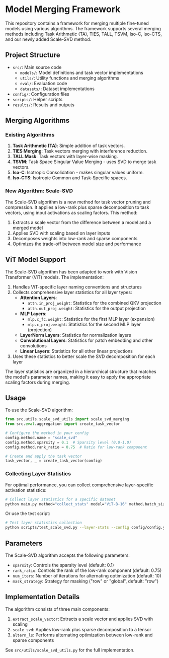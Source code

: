 # Model Merging Framework

This repository contains a framework for merging multiple fine-tuned models using various algorithms. The framework supports several merging methods including Task Arithmetic (TA), TIES, TALL, TSVM, Iso-C, Iso-CTS, and our newly added Scale-SVD method.

## Project Structure

- `src/`: Main source code
  - `models/`: Model definitions and task vector implementations
  - `utils/`: Utility functions and merging algorithms
  - `eval/`: Evaluation code
  - `datasets/`: Dataset implementations
- `config/`: Configuration files
- `scripts/`: Helper scripts
- `results/`: Results and outputs

## Merging Algorithms

### Existing Algorithms

1. **Task Arithmetic (TA)**: Simple addition of task vectors.
2. **TIES Merging**: Task vectors merging with interference reduction.
3. **TALL Mask**: Task vectors with layer-wise masking.
4. **TSVM**: Task Space Singular Value Merging - uses SVD to merge task vectors.
5. **Iso-C**: Isotropic Consolidation - makes singular values uniform.
6. **Iso-CTS**: Isotropic Common and Task-Specific spaces.

### New Algorithm: Scale-SVD

The Scale-SVD algorithm is a new method for task vector pruning and compression. It applies a low-rank plus sparse decomposition to task vectors, using input activations as scaling factors. This method:

1. Extracts a scale vector from the difference between a model and a merged model
2. Applies SVD with scaling based on layer inputs
3. Decomposes weights into low-rank and sparse components
4. Optimizes the trade-off between model size and performance

## ViT Model Support

The Scale-SVD algorithm has been adapted to work with Vision Transformer (ViT) models. The implementation:

1. Handles ViT-specific layer naming conventions and structures
2. Collects comprehensive layer statistics for all layer types:
   - **Attention Layers**: 
     - `attn.in_proj_weight`: Statistics for the combined QKV projection
     - `attn.out_proj.weight`: Statistics for the output projection
   - **MLP Layers**: 
     - `mlp.c_fc.weight`: Statistics for the first MLP layer (expansion)
     - `mlp.c_proj.weight`: Statistics for the second MLP layer (projection)
   - **LayerNorm Layers**: Statistics for normalization layers
   - **Convolutional Layers**: Statistics for patch embedding and other convolutions
   - **Linear Layers**: Statistics for all other linear projections
3. Uses these statistics to better scale the SVD decomposition for each layer

The layer statistics are organized in a hierarchical structure that matches the model's parameter names, making it easy to apply the appropriate scaling factors during merging.

## Usage

To use the Scale-SVD algorithm:

```python
from src.utils.scale_svd_utils import scale_svd_merging
from src.eval.aggregation import create_task_vector

# Configure the method in your config
config.method.name = "scale_svd"
config.method.sparsity = 0.1  # Sparsity level (0.0-1.0)
config.method.rank_ratio = 0.75  # Ratio for low-rank component

# Create and apply the task vector
task_vector, _ = create_task_vector(config)
```

### Collecting Layer Statistics

For optimal performance, you can collect comprehensive layer-specific activation statistics:

```bash
# Collect layer statistics for a specific dataset
python main.py method="collect_stats" model="ViT-B-16" method.batch_size=32 method.num_batches=50
```

Or use the test script:

```bash
# Test layer statistics collection
python scripts/test_scale_svd.py --layer-stats --config config/config.yaml
```

## Parameters

The Scale-SVD algorithm accepts the following parameters:

- `sparsity`: Controls the sparsity level (default: 0.1)
- `rank_ratio`: Controls the rank of the low-rank component (default: 0.75)
- `num_iters`: Number of iterations for alternating optimization (default: 10)
- `mask_strategy`: Strategy for masking ("row" or "global", default: "row")

## Implementation Details

The algorithm consists of three main components:

1. `extract_scale_vector`: Extracts a scale vector and applies SVD with scaling
2. `scale_svd`: Applies low-rank plus sparse decomposition to a tensor
3. `altern_ls`: Performs alternating optimization between low-rank and sparse components

See `src/utils/scale_svd_utils.py` for the full implementation. 